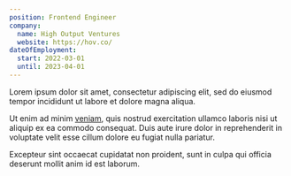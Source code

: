 ```yaml
---
position: Frontend Engineer
company:
  name: High Output Ventures
  website: https://hov.co/
dateOfEmployment:
  start: 2022-03-01
  until: 2023-04-01
---
```


Lorem ipsum dolor sit amet, consectetur adipiscing elit, sed do eiusmod tempor incididunt ut labore et dolore magna&nbsp;aliqua.

Ut enim ad minim [veniam](https://bla.org), quis nostrud exercitation ullamco laboris nisi ut aliquip ex ea commodo consequat. Duis aute irure dolor in reprehenderit in voluptate velit esse cillum dolore eu fugiat nulla&nbsp;pariatur.

Excepteur sint occaecat cupidatat non proident, sunt in culpa qui officia deserunt mollit anim id est&nbsp;laborum.
